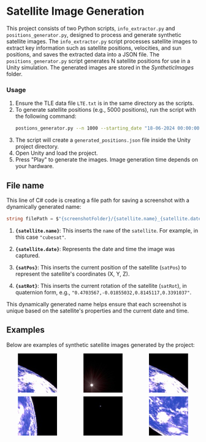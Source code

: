 # Satellite Image Generation

This project consists of two Python scripts, `info_extractor.py` and `positions_generator.py`, designed to process and generate synthetic satellite images. The `info_extractor.py` script processes satellite images to extract key information such as satellite positions, velocities, and sun positions, and saves the extracted data into a JSON file. The `positions_generator.py` script generates N satellite positions for use in a Unity simulation. The generated images are stored in the *SyntheticImages* folder.

### Usage

1. Ensure the TLE data file `LTE.txt` is in the same directory as the scripts.
2. To generate satellite positions (e.g., 5000 positions), run the script with the following command:
   ```sh
   postions_generator.py --n 1000 --starting_date "18-06-2024 00:00:00.000000" --step 51
   ```
3. The script will create a `generated_positions.json` file inside the Unity project directory.
4. Open Unity and load the project.
5. Press "Play" to generate the images. Image generation time depends on your hardware.

## File name

This line of C# code is creating a file path for saving a screenshot with a dynamically generated name:

```csharp
string filePath = $"{screenshotFolder}/{satellite.name}_{satellite.date}_{satPos}_{satRot}.jpg";
```

1. **`{satellite.name}`**: This inserts the `name` of the `satellite`. For example, in this case `"cubesat"`.

2. **`{satellite.date}`**: Represents the date and time the image was captured.

3. **`{satPos}`**: This inserts the current position of the satellite (`satPos`) to represent the satellite's coordinates (X, Y, Z).

4. **`{satRot}`**: This inserts the current rotation of the satellite (`satRot`), in quaternion form, e.g., `"0.4703567,-0.01855032,0.8145117,0.3391037"`.


This dynamically generated name helps ensure that each screenshot is unique based on the satellite's properties and the current date and time.

## Examples
Below are examples of synthetic satellite images generated by the project:

<div style="display: grid; grid-template-columns: repeat(3, auto); gap: 10px; justify-items: center;">
    <img src="./Examples/cubesat_09-10-2024 00:56:35.310980_-5603.20623359044,-1912.31671077918,3237.94031253266_0.4703567,-0.01855032,0.8145117,0.3391037.jpg" style="width: 102px; height: 102px;"/>
    <img src="Examples/cubesat_09-10-2024 00:55:44.310980_-5399.12481711063,-1903.30215172148,3572.34499199347_-0.1357391,-0.6492592,0.03568664,0.7475052.jpg" style="width: 102px; height: 102px;"/>
    <img src="Examples/cubesat_09-10-2024 00:56:35.310980_-5603.20623359044,-1912.31671077918,3237.94031253266_0.4703567,-0.01855032,0.8145117,0.3391037.jpg" style="width: 102px; height: 102px;"/>
    <img src="Examples/cubesat_09-10-2024 01:05:56.310980_-6496.6450184193,-1594.38180069607,-893.395000520972_-0.09788115,0.6737814,0.7256129,0.09961812.jpg" style="width: 102px; height: 102px;"/>
    <img src="Examples/cubesat_09-10-2024 01:15:17.310980_-4825.33207385905,-646.987886594552,-4671.27857193086_0.7931541,-0.1587902,-0.572649,0.1332873.jpg" style="width: 102px; height: 102px;"/>
    <img src="Examples/cubesat_11-10-2024 03:44:41.310980_-5916.98558945868,-1406.13456648416,-2920.54556846455_0.3698252,0.4413947,0.1278464,0.8074995.jpg" style="width: 102px; height: 102px;"/>
</div>
